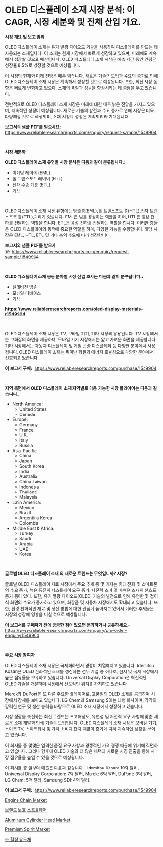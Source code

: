 <p><h1>OLED 디스플레이 소재 시장 분석: 이 CAGR, 시장 세분화 및 전체 산업 개요.</h1></p><p><strong>시장 개요 및 보고 범위</strong></p>
<p><p>OLED 디스플레이 소재는 유기 발광 다이오드 기술을 사용하여 디스플레이를 만드는 데 사용되는 소재입니다. 이 소재는 현재 시장에서 빠르게 성장하고 있으며, 미래에도 계속해서 성장할 것으로 예상됩니다. OLED 디스플레이 소재 시장은 예측 기간 동안 연평균 성장율 8.5%로 성장할 것으로 예상됩니다.</p><p>이 시장의 현재와 미래 전망은 매우 밝습니다. 새로운 기술의 도입과 수요의 증가로 인해 OLED 디스플레이 소재 시장은 계속해서 성장할 것으로 예상됩니다. 또한, 최신 시장 동향은 빠르게 변화하고 있으며, 소재의 품질과 성능을 향상시키는 데 중점을 두고 있습니다.</p><p>전반적으로 OLED 디스플레이 소재 시장은 미래에 대한 매우 밝은 전망을 가지고 있으며, 지속적인 성장이 예상됩니다. 새로운 기술의 발전과 수요 증가로 인해 시장은 더욱 다양해질 것으로 예상되며, 소재 시장의 성장은 계속되리라 기대됩니다.</p></p>
<p><strong>보고서의 샘플 PDF를 받으세요:</strong> <a href="https://www.reliableresearchreports.com/enquiry/request-sample/1549904">https://www.reliableresearchreports.com/enquiry/request-sample/1549904</a></p>
<p>&nbsp;</p>
<p><strong>시장 세분화</strong></p>
<p><strong>OLED 디스플레이 소재 유형별 시장 분석은 다음과 같이 분류됩니다.:</strong></p>
<p><ul><li>이미팅 레이어 (EML)</li><li>홀 트랜스포트 레이어 (HTL)</li><li>전자 수송 계층 (ETL)</li><li>기타</li></ul></p>
<p>&nbsp;</p>
<p><p>OLED 디스플레이 소재 시장 유형에는 방출층(EML),홀 트랜스포트 층(HTL),전자 트랜스포트 층(ETL),기타가 있습니다. EML은 빛을 생성하는 역할을 하며, HTL은 양성 전하를 전달하는 역할을 합니다. ETL은 음성 전하를 전달하는 역할을 합니다. 이러한 층들은 OLED 디스플레이의 동작에 중요한 역할을 하며, 다양한 기능을 수행합니다. 해당 시장은 EML, HTL, ETL 및 기타 층의 수요에 따라 성장합니다.</p></p>
<p><strong>보고서의 샘플 PDF를 받으세요:</strong>&nbsp;<a href="https://www.reliableresearchreports.com/enquiry/request-sample/1549904">https://www.reliableresearchreports.com/enquiry/request-sample/1549904</a></p>
<p>&nbsp;</p>
<p><strong> OLED 디스플레이 소재 응용 분야별 시장 산업 조사는 다음과 같이 분류됩니다.:</strong></p>
<p><ul><li>텔레비전 방송</li><li>모바일 디바이스</li><li>기타</li></ul></p>
<p><strong><a href="https://www.reliableresearchreports.com/oled-display-materials-r1549904">https://www.reliableresearchreports.com/oled-display-materials-r1549904</a></strong></p>
<p>&nbsp;</p>
<p><p>OLED 디스플레이 소재 시장은 TV, 모바일 기기, 기타 시장에 응용됩니다. TV 시장에서는 고화질의 화면을 제공하며, 모바일 기기 시장에서는 얇고 가벼운 화면을 제공합니다. 기타 시장에서는 자동차 디스플레이 및 게임 콘솔 디스플레이 등 다양한 분야에서 사용됩니다. OLED 디스플레이 소재는 뛰어난 화질과 에너지 효율성으로 다양한 분야에서 선호되고 있습니다.</p></p>
<p><strong>이 보고서 구매:</strong>&nbsp; <a href="https://www.reliableresearchreports.com/purchase/1549904">https://www.reliableresearchreports.com/purchase/1549904</a></p>
<p>&nbsp;</p>
<p><strong>지역 측면에서 OLED 디스플레이 소재 지역별로 이용 가능한 시장 플레이어는 다음과 같습니다.:</strong></p>
<p><ul>
    <li>
        North America:
        <ul>
            <li>United States</li>
            <li>Canada</li>
        </ul>
    </li>
    <li>
        Europe:
        <ul>
            <li>Germany</li>
            <li>France</li>
            <li>U.K.</li>
            <li>Italy</li>
            <li>Russia</li>
        </ul>
    </li>
    <li>
        Asia-Pacific:
        <ul>
            <li>China</li>
            <li>Japan</li>
            <li>South Korea</li>
            <li>India</li>
            <li>Australia</li>
            <li>China Taiwan</li>
            <li>Indonesia</li>
            <li>Thailand</li>
            <li>Malaysia</li>
        </ul>
    </li>
    <li>
        Latin America:
        <ul>
            <li>Mexico</li>
            <li>Brazil</li>
            <li>Argentina Korea</li>
            <li>Colombia</li>
        </ul>
    </li>
    <li>
        Middle East & Africa:
        <ul>
            <li>Turkey</li>
            <li>Saudi</li>
            <li>Arabia</li>
            <li>UAE</li>
            <li>Korea</li>
        </ul>
    </li>
    </ul></p>
<p>&nbsp;</p>
<p><strong>글로벌 OLED 디스플레이 소재 의 새로운 트렌드는 무엇입니까? 시장?</strong></p>
<p><p>글로벌 OLED 디스플레이 재료 시장에서 주요 추세 중 몇 가지는 휴대 전화 및 스마트폰의 수요 증가, 높은 품질의 디스플레이 요구 증가, 저전력 소비 및 가벼운 소재의 선호도 증가 등이 있다. 또한, 유기 발광 다이오드(OLED) 기술의 발전으로 인해 유연한 및 접이식 화면의 수요가 증가하고 있으며, 화장품 및 자동차 시장에서도 확대되고 있습니다. 또한, 환경 친화적인 재료 및 생산 방법에 대한 관심이 높아지고 있어서 이러한 추세들은 시장의 성장에 영향을 미칠 것으로 예상됩니다.</p></p>
<p><strong>이 보고서를 구매하기 전에 궁금한 점이 있으면 문의하거나 공유하세요.</strong>- <a href="https://www.reliableresearchreports.com/enquiry/pre-order-enquiry/1549904">https://www.reliableresearchreports.com/enquiry/pre-order-enquiry/1549904</a></p>
<p>&nbsp;</p>
<p><strong>주요 시장 참여자</strong></p>
<p><p>OLED 디스플레이 소재 시장은 국제화하면서 경쟁이 치열해지고 있습니다. Idemitsu Kosan은 OLED 친화적인 소재를 생산하는 선두 기업 중 하나로, 현지 및 국제 시장에서 높은 점유율을 보유하고 있습니다. Universal Display Corporation은 혁신적인 OLED 기술을 개발하며 시장에서 선도적인 위치를 차지하고 있습니다.</p><p>Merck와 DuPont은 또 다른 주요한 플레이어로, 고품질의 OLED 소재를 공급하며 시장에서 강세를 보이고 있습니다. LG Chem과 Samsung SDI는 대형 회사이며, 각각의 강력한 연구 및 생산 능력을 바탕으로 OLED 소재 시장에서 성장하고 있습니다.</p><p>시장 성장을 촉진하는 최신 트렌드는 초고해상도, 유연성 및 저전력 요구 사항에 맞춘 새로운 소재 개발과 인쇄 기술의 도입입니다. OLED 디스플레이 소재 시장은 모바일 기기, 스마트 TV, 스마트워치 및 기타 소비자 전자 제품의 증가에 따라 지속적인 성장을 보이고 있습니다.</p><p>이 회사들 중 몇몇은 엄격한 품질 요구 사항과 경쟁적인 가격 경쟁 때문에 위기에 직면하고 있습니다. 그러나 향후에 OLED 기술의 더 많은 채택과 새로운 시장 진출을 통해 시장 점유율을 높일 수 있을 것으로 예상됩니다.</p><p>이 회사들 중 일부의 매출은 다음과 같습니다 - Idemitsu Kosan: 10억 달러, Universal Display Corporation: 7억 달러, Merck: 6억 달러, DuPont: 3억 달러, LG Chem: 5억 달러, Samsung SDI: 4억 달러.</p></p>
<p><strong>이 보고서 구매:</strong>&nbsp;&nbsp;<a href="https://www.reliableresearchreports.com/purchase/1549904">https://www.reliableresearchreports.com/purchase/1549904</a></p>
<p><p><a href="https://issuu.com/reportprime-2/docs/engine-chain-market-size-2030.pptx">Engine Chain Market</a></p><p><a href="https://github.com/Skyleitney456456/Market-Research-Report-List-1/blob/main/729537416857.md">브랜드 보호 소프트웨어</a></p><p><a href="https://issuu.com/reportprime-2/docs/aluminum-cylinder-head-market-size-2030.pptx">Aluminum Cylinder Head Market</a></p><p><a href="https://github.com/seekum/Market-Research-Report-List-2/blob/main/premium-spirit-market.md">Premium Spirit Market</a></p><p><a href="https://github.com/vs10l4sfg5c/Market-Research-Report-List-1/blob/main/294517016856.md">소 혈장 유도체</a></p></p>